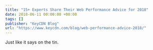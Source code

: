 ```yaml
---
title: "15+ Experts Share Their Web Performance Advice for 2018"
date: 2018-06-11 00:00:00 +00:00
tags: []
publisher: "KeyCDN Blog"
url: "https://www.keycdn.com/blog/web-performance-advice-2018/"
---
```


Just like it says on the tin.
